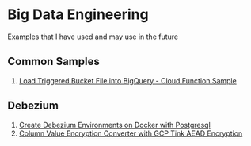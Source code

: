# Big Data Engineering
Examples that I have used and may use in the future


## Common Samples
1.  [Load Triggered Bucket File into BigQuery - Cloud Function Sample](https://github.com/cetetorunu/BigDataEngineering/tree/main/gcp-cloud-function-samples/LoadTriggeredBucketFileIntoBigQuery)

## Debezium
1. [Create Debezium Environments on Docker with Postgresql](https://github.com/cetetorunu/BigDataEngineering/tree/main/debezium/debezium-postgres-sample-environment)
2. [Column Value Encryption Converter with GCP Tink AEAD Encryption](https://github.com/cetetorunu/BigDataEngineering/tree/main/debezium/debezium-gcp-aead-encryption-converter)

